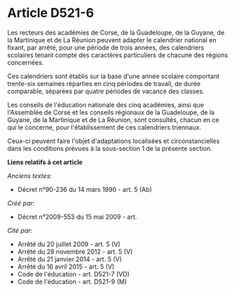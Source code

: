 # Article D521-6

Les recteurs des académies de Corse, de la Guadeloupe, de la Guyane, de la Martinique et de La Réunion peuvent adapter le
calendrier national en fixant, par arrêté, pour une période de trois années, des calendriers scolaires tenant compte des
caractères particuliers de chacune des régions concernées.

Ces calendriers sont établis sur la base d'une année scolaire comportant trente-six semaines réparties en cinq périodes de
travail, de durée comparable, séparées par quatre périodes de vacance des classes.

Les conseils de l'éducation nationale des cinq académies, ainsi que l'Assemblée de Corse et les conseils régionaux de la
Guadeloupe, de la Guyane, de la Martinique et de La Réunion, sont consultés, chacun en ce qui le concerne, pour
l'établissement de ces calendriers triennaux.

Ceux-ci peuvent faire l'objet d'adaptations localisées et circonstancielles dans les conditions prévues à la sous-section 1
de la présente section.

**Liens relatifs à cet article**

_Anciens textes_:

  - Décret n°90-236 du 14 mars 1990 - art. 5 (Ab)

_Créé par_:

  - Décret n°2009-553 du 15 mai 2009 - art.

_Cité par_:

  - Arrêté du 20 juillet 2009 - art. 5 (V)
  - Arrêté du 28 novembre 2012 - art. 5 (V)
  - Arrêté du 21 janvier 2014 - art. 5 (V)
  - Arrêté du 16 avril 2015 - art. 5 (V)
  - Code de l'éducation - art. D521-7 (VD)
  - Code de l'éducation - art. D521-9 (M)
